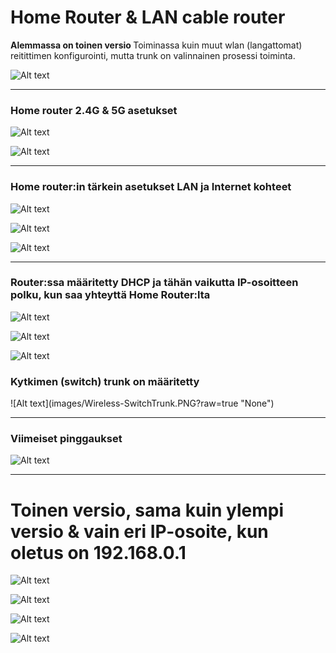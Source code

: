 <h1>Home Router & LAN cable router </h1>
<b> Alemmassa on toinen versio </b>
Toiminassa kuin muut wlan (langattomat) reitittimen konfigurointi, mutta trunk on valinnainen prosessi toiminta.

![Alt text](images/Wireless-HomeRouter.PNG?raw=true "None")

<hr>
<h3>Home router 2.4G & 5G asetukset</h3>

![Alt text](images/Wireless-HomeRouter-2G.PNG?raw=true "None")

![Alt text](images/Wireless-HomeRouter-5G.PNG?raw=true "None")

<hr> 

<h3>Home router:in tärkein asetukset LAN ja Internet kohteet</h3>

![Alt text](images/Wireless-HomeRouter-Int.PNG?raw=true "None")

![Alt text](images/Wireless-HomeRouter-LAN.PNG?raw=true "None")

![Alt text](images/Wireless-HomeRouter-Status.PNG?raw=true "None")

<hr>
<h3>Router:ssa määritetty DHCP ja tähän vaikutta IP-osoitteen polku, kun saa yhteyttä Home Router:lta </h3>

![Alt text](images/Wireless-Router-1.PNG?raw=true "None")

![Alt text](images/Wireless-Router-2.PNG?raw=true "None")

![Alt text](images/Wireless-Router-Status.PNG?raw=true "None")

<h3>Kytkimen (switch) trunk on määritetty </h3>
![Alt text](images/Wireless-SwitchTrunk.PNG?raw=true "None")

<hr>
<h3>Viimeiset pinggaukset </h3>

![Alt text](images/Wireless-FinalPings.PNG?raw=true "None")

<hr>
<h1>Toinen versio, sama kuin ylempi versio & vain eri IP-osoite, kun oletus on 192.168.0.1 </h1>

![Alt text](images/Wireless-HomeRouter2Vers-Browser-1.PNG?raw=true "None")

![Alt text](images/Wireless-HomeRouter2Vers-Browser.PNG?raw=true "None")

![Alt text](images/Wireless-HomeRouter2Vers-Ping.PNG?raw=true "None")

![Alt text](images/Wireless-HomeRouter2Vers.PNG?raw=true "None")

